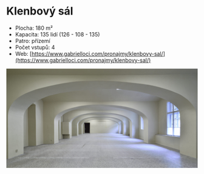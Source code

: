 # Klenbový sál

* Plocha: 180 m²
* Kapacita: 135 lidí (126 - 108 - 135)
* Patro: přízemí
* Počet vstupů: 4
* Web: [https://www.gabrielloci.com/pronajmy/klenbovy-sal/](https://www.gabrielloci.com/pronajmy/klenbovy-sal/)

![](../../.gitbook/assets/gabriel-loci-klenbovy-sal.jpeg)
